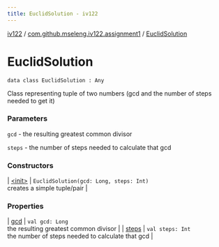 ```yaml
---
title: EuclidSolution - iv122
---
```


[iv122](../../index.md) / [com.github.mseleng.iv122.assignment1](../index.md) / [EuclidSolution](.)

# EuclidSolution

`data class EuclidSolution : Any`

Class representing tuple of two numbers (gcd and the number of steps needed to get it)

### Parameters

`gcd` - the resulting greatest common divisor

`steps` - the number of steps needed to calculate that gcd

### Constructors

| [&lt;init&gt;](-init-.md) | `EuclidSolution(gcd: Long, steps: Int)`<br>creates a simple tuple/pair |

### Properties

| [gcd](gcd.md) | `val gcd: Long`<br>the resulting greatest common divisor |
| [steps](steps.md) | `val steps: Int`<br>the number of steps needed to calculate that gcd |

